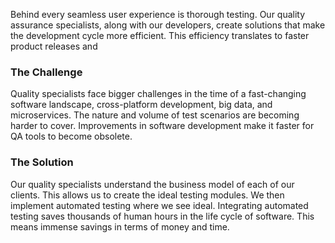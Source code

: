 Behind every seamless user experience is thorough testing. Our quality assurance specialists, along with our developers, create solutions that make the development cycle more efficient. This efficiency translates to faster product releases and 


### The Challenge

Quality specialists face bigger challenges in the time of a fast-changing software landscape, cross-platform development, big data, and microservices. The nature and volume of test scenarios are becoming harder to cover. Improvements in software development make it faster for QA tools to become obsolete. 


### The Solution

Our quality specialists understand the business model of each of our clients. This allows us to create the ideal testing modules. We then implement automated testing where we see ideal. Integrating automated testing saves thousands of human hours in the life cycle of software. This means immense savings in terms of money and time. 